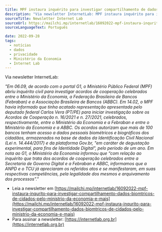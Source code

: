 ```yaml
---
title: MPF instaura inquérito para investigar compartilhamento de dados pelo Ministério da Economia
description: "Via newsletter InternetLab: MPF instaura inquérito para investigar compartilhamento de dados pelo Ministério da Economia"
sourceTitle: Newsletter Internet Lab
sourceUrl: https://mailchi.mp/internetlab/16092022-mpf-instaura-inqurito-para-investigar-compartilhamento-dados-biomtricos-de-cidados-pelo-ministrio-da-economia-e-mais
sourceLanguageText: Português

date: 2022-09-28
tags:
  - notícias
  - dados
  - privacidade
  - Ministério da Economia
  - Internet Lab
---
```


Via newsletter InternetLab:

_"Em 06.09, de acordo com o portal G1, o Ministério Público Federal (MPF) abriu inquérito civil para investigar acordos de cooperação celebrados entre o Ministério da Economia, a Federação Brasileira de Bancos (Febraban) e a Associação Brasileira de Bancos (ABBC). Em 14.02, o MPF havia informado que tinha acatado representação apresentada pelo deputado federal Carlos Vera (PT/PE) para iniciar investigação sobre os Acordos de Cooperação n. 16/2021 e n. 27/2021, celebrados, respectivamente, entre o Ministério da Economia e a Febraban e entre o Ministério da Economia e a ABBC. Os acordos autorizam que mais de 100 bancos tenham acesso a dados pessoais biométricos e biográficos dos cidadãos, armazenados na base de dados da Identificação Civil Nacional (Lei n. 14.444/2017) e da plataforma Gov.br, "em caráter de degustação experimental, para fins de Identidade Digital", pelo período de um ano.  Em nota ao G1, o Ministério da Economia informou que “com relação ao inquérito que trata dos acordos de cooperação celebrados entre a Secretaria de Governo Digital e a Febraban e ABBC, informamos que a ANPD e o TCU já apreciaram os referidos atos e se manifestaram, em suas respectivas competências, pela legalidade dos mesmos e arquivamento dos processos”."_

* Leia a newsletter em [https://mailchi.mp/internetlab/16092022-mpf-instaura-inqurito-para-investigar-compartilhamento-dados-biomtricos-de-cidados-pelo-ministrio-da-economia-e-mais](https://mailchi.mp/internetlab/16092022-mpf-instaura-inqurito-para-investigar-compartilhamento-dados-biomtricos-de-cidados-pelo-ministrio-da-economia-e-mais)
* Para assinar a newsletter: [https://internetlab.org.br](https://internetlab.org.br)
